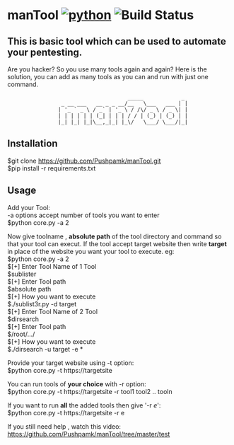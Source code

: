 manTool [![python](https://img.shields.io/badge/Python-2.7-brightgreen.svg?style=style=flat-square)](https://www.python.org/downloads/) ![Build Status](https://travis-ci.org/Pushpamk/manTool.svg?branch=master) 
==
This is basic tool which can be used to automate your pentesting.
--
Are you hacker? So you use many tools again and again? Here is the solution, you can add as many tools as you can and run with just one command.  

					                      _____            _ 
					 _ __ ___   __ _ _ __/__   \___   ___ | |
					| '_ ` _ \ / _` | '_ \ / /\/ _ \ / _ \| |
					| | | | | | (_| | | | / / | (_) | (_) | |
					|_| |_| |_|\__,_|_| |_\/   \___/ \___/|_|

Installation
--
$git clone https://github.com/Pushpamk/manTool.git  
$pip install -r requirements.txt

Usage
-- 
Add your Tool:</br>
-a options accept number of tools you want to enter</br>
$python core.py -a 2</br>

Now give toolname , **absolute path** of the tool directory and command so that your tool can execut. If the tool accept target website then write **target** in place of the website you want your tool to execute. eg: </br> 
$python core.py -a 2</br>
$[+] Enter Tool Name of 1 Tool  
$sublister  
$[+] Enter Tool path  
$absolute path  
$[+] How you want to execute  
$./sublist3r.py -d target  
$[+] Enter Tool Name of 2 Tool  
$dirsearch  
$[+] Enter Tool path  
$/root/.../  
$[+] How you want to execute  
$./dirsearch -u target -e *  


Provide your target website using -t option:</br>
$python core.py -t https://targetsite</br>

You can run tools of **your choice** with -r option:</br>
$python core.py -t https://targetsite -r tool1 tool2 .. tooln </br> 

If you want to run **all** the added tools then give '-r *e*':</br>
$python core.py -t https://targetsite -r e  </br>

If you still need help , watch this video: https://github.com/Pushpamk/manTool/tree/master/test
